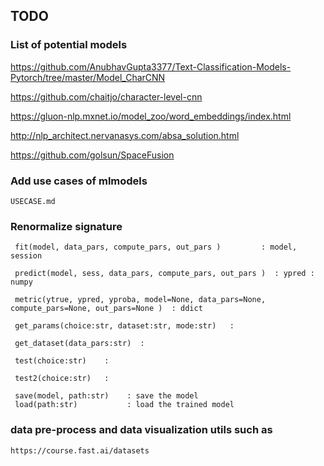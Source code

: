 ## TODO



### List of potential models

https://github.com/AnubhavGupta3377/Text-Classification-Models-Pytorch/tree/master/Model_CharCNN


https://github.com/chaitjo/character-level-cnn


https://gluon-nlp.mxnet.io/model_zoo/word_embeddings/index.html


http://nlp_architect.nervanasys.com/absa_solution.html


https://github.com/golsun/SpaceFusion









###  Add use cases of mlmodels
    USECASE.md



### Renormalize signature

     fit(model, data_pars, compute_pars, out_pars )         : model, session
    
     predict(model, sess, data_pars, compute_pars, out_pars )  : ypred : numpy
    
     metric(ytrue, ypred, yproba, model=None, data_pars=None, compute_pars=None, out_pars=None )  : ddict 
    
     get_params(choice:str, dataset:str, mode:str)   : 
    
     get_dataset(data_pars:str)  : 
    
     test(choice:str)    :      
    
     test2(choice:str)   :   
    
     save(model, path:str)    : save the model
     load(path:str)           : load the trained model


###  data pre-process and data visualization utils such as 
    https://course.fast.ai/datasets





